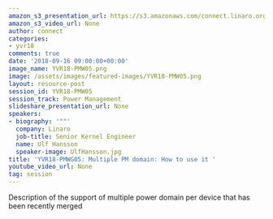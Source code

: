 ```yaml
---
amazon_s3_presentation_url: https://s3.amazonaws.com/connect.linaro.org/yvr18/presentations/yvr18-pmw05.pdf
amazon_s3_video_url: None
author: connect
categories:
- yvr18
comments: true
date: '2018-09-16 09:00:00+00:00'
image_name: YVR18-PMW05.png
image: /assets/images/featured-images/YVR18-PMW05.png
layout: resource-post
session_id: YVR18-PMW05
session_track: Power Management
slideshare_presentation_url: None
speakers:
- biography: '""'
  company: Linaro
  job-title: Senior Kernel Engineer
  name: Ulf Hansson
  speaker-image: UlfHansson.jpg
title: 'YVR18-PMWG05: Multiple PM domain: How to use it '
youtube_video_url: None
tag: session
---
```


Description of the support of multiple power domain per device that has been recently merged
